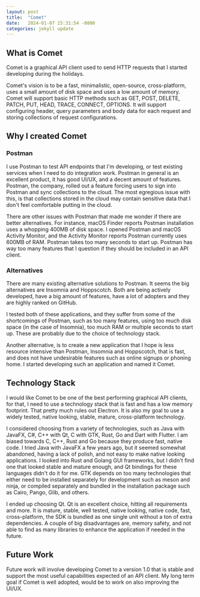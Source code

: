 ```yaml
---
layout: post
title:  "Comet"
date:   2024-01-07 15:31:54 -0800
categories: jekyll update
---
```

## What is Comet

Comet is a graphical API client used to send HTTP requests that I started developing during the holidays.

Comet's vision is to be a fast, minimalistic, open-source, cross-platform, uses a small amount of disk space and uses a low amount of memory. Comet will support basic HTTP methods such as GET, POST, DELETE, PATCH, PUT, HEAD, TRACE, CONNECT, OPTIONS. It will support configuring header, query parameters and body data for each request and storing collections of request configurations.

## Why I created Comet

### Postman

I use Postman to test API endpoints that I'm developing, or test existing services when I need to do integration work. Postman in general is an excellent product, it has good UI/UX, and a decent amount of features. Postman, the company, rolled out a feature forcing users to sign into Postman and sync collections to the cloud. The most egregious issue with this, is that collections stored in the cloud may contain sensitive data that I don't feel comfortable putting in the cloud.

There are other issues with Postman that made me wonder if there are better alternatives. For instance, macOS Finder reports Postman installation uses a whopping 400MB of disk space. I opened Postman and macOS Activity Monitor, and the Activity Monitor reports Postman currently uses 600MB of RAM. Postman takes too many seconds to start up. Postman has way too many features that I question if they should be included in an API client.

### Alternatives

There are many existing alternative solutions to Postman. It seems the big alternatives are Insomnia and Hoppscotch. Both are being actively developed, have a big amount of features, have a lot of adopters and they are highly ranked on GitHub.

I tested both of these applications, and they suffer from some of the shortcomings of Postman, such as too many features, using too much disk space (in the case of Insomnia), too much RAM or multiple seconds to start up. These are probably due to the choice of technology stack.

Another alternative, is to create a new application that I hope is less resource intensive than Postman, Insomnia and Hoppscotch, that is fast, and does not have undesirable features such as online signups or phoning home. I started developing such an application and named it Comet.

## Technology Stack

I would like Comet to be one of the best performing graphical API clients, for that, I need to use a technology stack that is fast and has a low memory footprint. That pretty much rules out Electron. It is also my goal to use a widely tested, native looking, stable, mature, cross-platform technology.

I considered choosing from a variety of technologies, such as Java with JavaFX, C#, C++ with Qt, C with GTK, Rust, Go and Dart with Flutter. I am biased towards C, C++, Rust and Go because they produce fast, native code. I tried Java with JavaFX a few years ago, but it seemed somewhat abandoned, having a lack of polish, and not easy to make native looking applications. I looked into Rust and Golang GUI frameworks, but I didn't find one that looked stable and mature enough, and Qt bindings for these languages didn't do it for me. GTK depends on too many technologies that either need to be installed separately for development such as meson and ninja, or compiled separately and bundled in the installation package such as Cairo, Pango, Glib, and others.

I ended up choosing Qt. Qt is an excellent choice, hitting all requirements and more. It is mature, stable, well tested, native looking, native code, fast, cross-platform, the SDK is bundled as one single unit without a ton of extra dependencies. A couple of big disadvantages are, memory safety, and not able to find as many libraries to enhance the application if needed in the future.

## Future Work

Future work will involve developing Comet to a version 1.0 that is stable and support the most useful capabilities expected of an API client. My long term goal if Comet is well adopted, would be to work on also improving the UI/UX.
